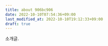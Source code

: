 ```yaml
---
title: about 906bc906
date: 2022-10-10T07:54:36+09:00
last_modified_at: 2022-10-10T19:12:33+09:00
draft: true
---
```


소개글.